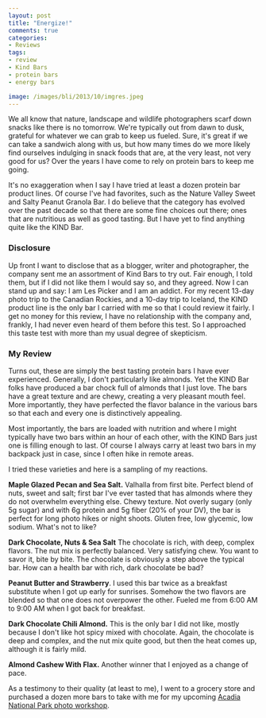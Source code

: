 ```yaml
---
layout: post
title: "Energize!"
comments: true
categories:
- Reviews
tags:
- review
- Kind Bars
- protein bars
- energy bars

image: /images/bli/2013/10/imgres.jpeg
---
```


We all know that nature, landscape and wildlife photographers scarf down snacks like there is no tomorrow. We're typically out from dawn to dusk, grateful for whatever we can grab to keep us fueled. Sure, it's great if we can take a sandwich along with us, but how many times do we more likely find ourselves indulging in snack foods that are, at the very least, not very good for us? Over the years I have come to rely on protein bars to keep me going. 

<!--more-->

It's no exaggeration when I say I have tried at least a dozen protein bar product lines. Of course I've had favorites, such as the Nature Valley Sweet and Salty Peanut Granola Bar. I do believe that the category has evolved over the past decade so that there are some fine choices out there; ones that are nutritious as well as good tasting. But I have yet to find anything quite like the KIND Bar.

### Disclosure

Up front I want to disclose that as a blogger, writer and photographer, the company sent me an assortment of Kind Bars to try out. Fair enough, I told them, but if I did not like them I would say so, and they agreed. Now I can stand up and say: I am Les Picker and I am an addict. For my recent 13-day photo trip to the Canadian Rockies, and a 10-day trip to Iceland, the KIND product line is the only bar I carried with me so that I could review it fairly. I get no money for this review, I have no relationship with the company and, frankly, I had never even heard of them before this test. So I approached this taste test with more than my usual degree of skepticism. 

### My Review

Turns out, these are simply the best tasting protein bars I have ever experienced. Generally, I don't particularly like almonds. Yet the KIND Bar folks have produced a bar chock full of almonds that I just love. The bars have a great texture and are chewy, creating a very pleasant mouth feel. More importantly, they have perfected the flavor balance in the various bars so that each and every one is distinctively appealing. 

Most importantly, the bars are loaded with nutrition and where I might typically have two bars within an hour of each other, with the KIND Bars just one is filling enough to last. Of course I always carry at least two bars in my backpack just in case, since I often hike in remote areas. 

I tried these varieties and here is a sampling of my reactions. 

**Maple Glazed Pecan and Sea Salt.** Valhalla from first bite. Perfect blend of nuts, sweet and salt; first bar I've ever tasted that has almonds where they do not overwhelm everything else. Chewy texture. Not overly sugary (only 5g sugar) and with 6g protein and 5g fiber (20% of your DV), the bar is perfect for long photo hikes or night shoots. Gluten free, low glycemic, low sodium. What's not to like?

**Dark Chocolate, Nuts & Sea Salt**
The chocolate is rich, with deep, complex flavors. The nut mix is perfectly balanced. Very satisfying chew. You want to savor it, bite by bite. The chocolate is obviously a step above the typical bar. How can a health bar with rich, dark chocolate be bad?

**Peanut Butter and Strawberry**. I used this bar twice as a breakfast substitute when I got up early for sunrises. Somehow the two flavors are blended so that one does not overpower the other. Fueled me from 6:00 AM to 9:00 AM when I got back for breakfast. 

**Dark Chocolate Chili Almond.** This is the only bar I did not like, mostly because I don't like hot spicy mixed with chocolate. Again, the chocolate is deep and complex, and the nut mix quite good, but then the heat comes up, although it is fairly mild.   

**Almond Cashew With Flax.** Another winner that I enjoyed as a change of pace.

As a testimony to their quality (at least to me), I went to a grocery store and purchased a dozen more bars to take with me for my upcoming [Acadia National Park photo workshop](http://www.lesterpickerphoto.com/workshops/upcoming-workshops.html). 
